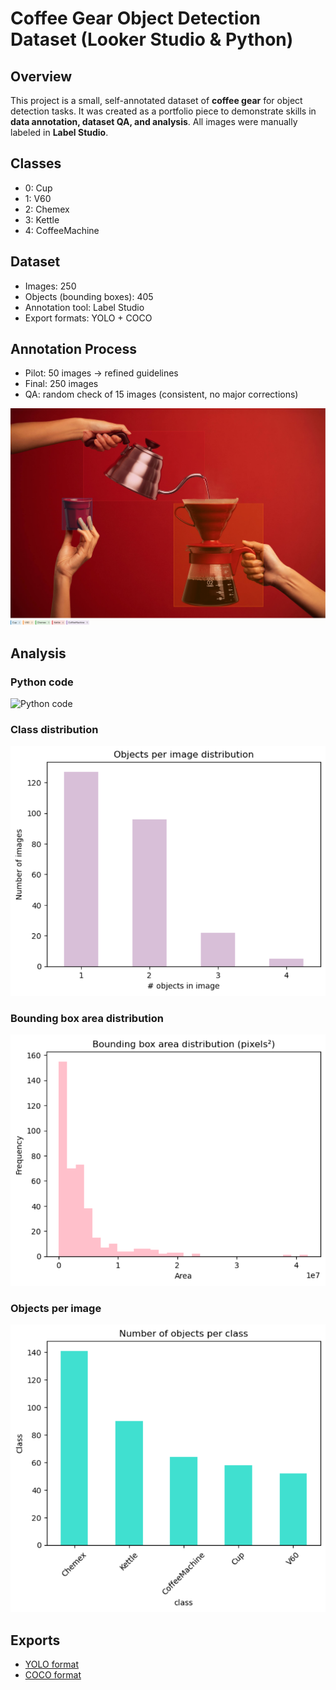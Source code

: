 # Coffee Gear Object Detection Dataset (Looker Studio & Python)

## Overview
This project is a small, self-annotated dataset of **coffee gear** for object detection tasks.
It was created as a portfolio piece to demonstrate skills in **data annotation, dataset QA,
and analysis**. All images were manually labeled in **Label Studio**.

## Classes
- 0: Cup
- 1: V60
- 2: Chemex
- 3: Kettle
- 4: CoffeeMachine

## Dataset
- Images: 250
- Objects (bounding boxes): 405
- Annotation tool: Label Studio
- Export formats: YOLO + COCO

## Annotation Process
- Pilot: 50 images → refined guidelines
- Final: 250 images
- QA: random check of 15 images (consistent, no major corrections)

![Label Studio Screenshot](https://github.com/IzaKam13/Portfolio-4_Data_Annotation_Looker-Studio_Python/blob/main/reports/figures/labelstudio_example.png)

## Analysis
### Python  code
![Python code](https://github.com/IzaKam13/Portfolio-4_Data_Annotation_Looker-Studio_Python/blob/main/notebooks/annotation-coffee-analysis.ipynb)

### Class distribution
![Class distribution](https://github.com/IzaKam13/Portfolio-4_Data_Annotation_Looker-Studio_Python/blob/main/reports/figures/class_distribution.png)

### Bounding box area distribution
![Box area](https://github.com/IzaKam13/Portfolio-4_Data_Annotation_Looker-Studio_Python/blob/main/reports/figures/bbox_area.png)

### Objects per image
![Objects per image](https://github.com/IzaKam13/Portfolio-4_Data_Annotation_Looker-Studio_Python/blob/main/reports/figures/objects_per_image.png)

## Exports
- [YOLO format](https://github.com/IzaKam13/Portfolio-4_Data_Annotation_Looker-Studio_Python/blob/main/exports/annotation-coffee-yolo.zip)
- [COCO format](https://github.com/IzaKam13/Portfolio-4_Data_Annotation_Looker-Studio_Python/blob/main/exports/annotation-coffee-coco.zip)
